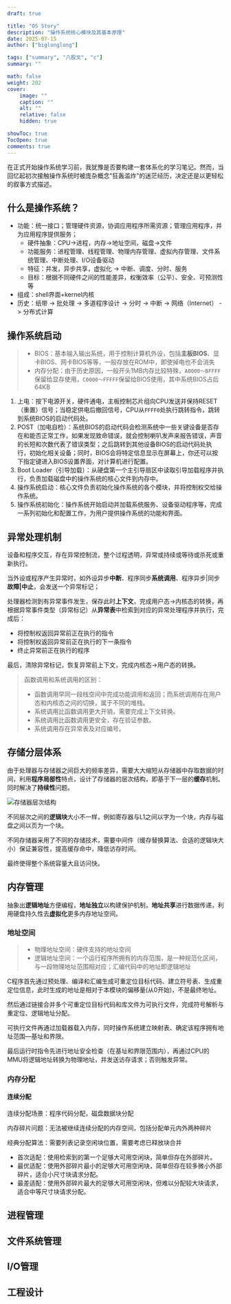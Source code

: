 ```yaml
---
draft: true

title: "OS Story"
description: "操作系统核心模块及其基本原理"
date: 2025-07-15
author: ["biglonglong"]

tags: ["summary", "八股文", "c"]
summary: ""

math: false
weight: 202
cover:
    image: ""
    caption: ""
    alt: ""
    relative: false
    hidden: true

showToc: true
TocOpen: true
comments: true
---
```




在正式开始操作系统学习前，我犹豫是否要构建一套体系化的学习笔记。然而，当回忆起初次接触操作系统时被庞杂概念"狂轰滥炸"的迷茫经历，决定还是以更轻松的叙事方式描述。



## 什么是操作系统？

- 功能：统一接口；管理硬件资源，协调应用程序所需资源；管理应用程序，并为应用程序提供服务；
  - 硬件抽象：CPU->进程，内存->地址空间，磁盘->文件
  - 功能服务：进程管理、线程管理、物理内存管理、虚拟内存管理、文件系统管理、中断处理、I/O设备驱动
  - 特征：并发，异步共享，虚拟化 -> 中断、调度、分时、服务
  - 目标：根据不同硬件之间的性能差异，权衡效率（公平）、安全、可预测性等
- 组成：shell界面+kernel内核 
- 历史：纸带 -> 批处理 -> 多道程序设计 -> 分时 -> 中断 -> 网络（Internet） -> 分布式计算



## 操作系统启动

> - BIOS：基本输入输出系统，用于控制计算机外设，包括**主板BIOS**、显卡BIOS、网卡BIOS等等，一般存放在ROM中，即使掉电也不会消失
> - 内存分配：由于历史原因，一般开头1MB内存比较特殊，`A0000～BFFFF`保留给显存使用，`C0000～FFFFF`保留给BIOS使用，其中系统BIOS占后64KB

1. 上电：按下电源开关，硬件通电，主板控制芯片组向CPU发送并保持RESET（重置）信号；当稳定供电后撤回信号，CPU从`FFFF0`处执行跳转指令，跳转到系统BIOS的启动代码处。
2. POST（加电自检）：系统BIOS的启动代码会检测系统中一些关键设备是否存在和能否正常工作，如果发现致命错误，就会控制喇叭发声来报告错误，声音的长短和次数代表了错误类型；之后跳转到其他设备BIOS的启动代码处执行，初始化相关设备；同时，BIOS会将特定信息显示在屏幕上，你还可以按下指定键进入BIOS设置界面，对计算机进行配置。
3. Boot Loader（引导加载）：从硬盘第一个主引导扇区中读取引导加载程序并执行，负责加载磁盘中的操作系统的核心文件到内存中。
4. 操作系统启动：核心文件负责初始化操作系统的各个模块，并将控制权交给操作系统。
5. 操作系统初始化：操作系统开始启动并加载系统服务、设备驱动程序等，完成一系列初始化和配置工作，为用户提供操作系统的功能和界面。



## 异常处理机制

设备和程序交互，存在异常控制流，整个过程透明，异常或持续或等待或杀死或重新执行。

当外设或程序产生异常时，如外设异步**中断**、程序同步**系统调用**、程序异步|同步**故障|中止**，会发送一个异常标记；

处理器检测到有异常事件发生，保存此时**上下文**，完成用户态->内核态的转换，再根据异常事件类型（异常标记）从**异常表**中检索到对应的异常处理程序并执行，完成后：

- 将控制权返回异常前正在执行的指令
- 将控制权返回异常前正在执行的下一条指令
- 终止异常前正在执行的程序

最后，清除异常标记，恢复异常前上下文，完成内核态->用户态的转换。

> 函数调用和系统调用的区别：
>
> - 函数调用早同一段栈空间中完成功能调用和返回；而系统调用存在用户态和内核态之间的切换，属于不同的堆栈。
> - 系统调用比函数调用更大开销，需要完成上下文转换。
> - 系统调用比函数调用更安全，存在验证参数。
> - 系统调用存在异常表及对应编号。



## 存储分层体系

由于处理器与存储器之间巨大的频率差异，需要大大缩短从存储器中存取数据的时间，利用**程序局部性**特点，设计了存储器的层次结构，即基于下一层的**缓存**机制。同时解决了**持续性**问题。

![存储器层次结构](https://cdn.jsdelivr.net/gh/biglonglong/ImageHost/posts/%E5%AD%98%E5%82%A8%E5%99%A8%E5%B1%82%E6%AC%A1%E7%BB%93%E6%9E%84.jpg)

不同层次之间的**逻辑块**大小不一样，例如寄存器与L1之间以字为一个块，内存与磁盘之间以页为一个块。

不同存储器采用了不同的存储技术，需要中间件（缓存替换算法、合适的逻辑块大小）保证兼容性，提高缓存命中，降低访存时间。

最终使得整个系统容量大且访问快。



## 内存管理

抽象出**逻辑地址**方便编程，**地址独立**以构建保护机制，**地址共享**进行数据传递，利用硬盘持久性去**虚拟化**更多内存地址空间。

### 地址空间

> - 物理地址空间：硬件支持的地址空间
> - 逻辑地址空间：一个运行程序所拥有的内存范围，是一种规范化区间，与一段物理地址范围相对应；汇编代码中的地址即逻辑地址

C程序首先通过预处理、编译和汇编生成可重定位目标代码、建立符号表、生成重定位信息，此时生成的地址是相对于本模块的偏移量(从0开始)，不是最终地址。

然后通过链接合并多个可重定位目标代码和库文件为可执行文件，完成符号解析与重定位、逻辑地址分配。

可执行文件再通过加载器载入内存，同时操作系统建立映射表、确定该程序拥有地址范围—基址和界限。

最后运行时指令先进行地址安全检查（在基址和界限范围内），再通过CPU的MMU将逻辑地址转换为物理地址，并发送访存请求；否则触发异常。

### 内存分配

#### 连续分配

连续分配场景：程序代码分配，磁盘数据块分配

内存碎片问题：无法被继续连续分配的内存空间，包括分配单元内外两种碎片

经典分配算法：需要列表记录空闲块位置，需要考虑已释放块合并

- 首次适配：使用检索到的第一个足够大可用空闲块，简单但存在外部碎片。
- 最优适配：使用外部碎片最小的足够大可用空闲块，简单但存在较多微小外部碎片，适合小尺寸块请求分配。
- 最差适配：使用外部碎片最大的足够大可用空闲块，但难以分配较大块请求，适合中等尺寸块请求分配。





## 进程管理



## 文件系统管理



## I/O管理



## 工程设计

